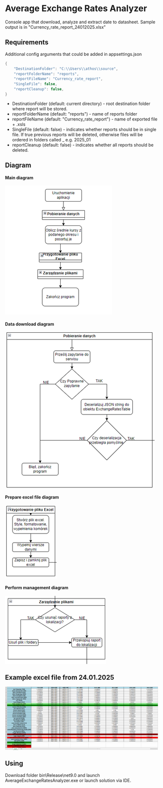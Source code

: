 # Average Exchange Rates Analyzer
Console app that download, analyze and extract date to datasheet. Sample output is in "Currency_rate_report_24012025.xlsx"

## Requirements
Additional config arguments that could be added in appsettings.json
```c#
{
    "DestinationFolder": "C:\\Users\\athos\\source",
    "reportFolderName": "reports",
    "reportFileName": "Currency_rate_report",
    "SingleFile": false,
    "reportCleanup": false,
}
```
- DestinationFolder (default: current directory) - root destination folder where report will be stored.
- reportFolderName (default: "reports") - name of reports folder
- reportFileName (default: "Currency_rate_report") - name of exported file + .xsls
- SingleFile (default: false) - indicates whether reports should be in single file. If true previous reports will be deleted, otherwise files will be ordered in folders called <year>_<month> e.g. 2025_01
- reportCleanup (default: false) - indicates whether all reports should be deleted.


## Diagram
#### Main diagram
![Alt text](https://github.com/Tyreyn/AverageExchangeRatesAnalyzer/blob/main/MainDiagram.png "Main diagram")
#### Data download diagram
![Alt text](https://github.com/Tyreyn/AverageExchangeRatesAnalyzer/blob/main/DataDownloadDiagram.png "Data download diagram")
#### Prepare excel file diagram
![Alt text](https://github.com/Tyreyn/AverageExchangeRatesAnalyzer/blob/main/PrepareExcelFile.png "Prepare excel file diagram")
#### Perform management diagram
![Alt text](https://github.com/Tyreyn/AverageExchangeRatesAnalyzer/blob/main/PerformManagemenDiagram.png "Perform management diagram")

## Example excel file from 24.01.2025
![Alt text](https://github.com/Tyreyn/AverageExchangeRatesAnalyzer/blob/main/excel.png "This is admin panel")

## Using 
Download folder bin\Release\net9.0 and launch AverageExchangeRatesAnalyzer.exe or launch solution via IDE.
